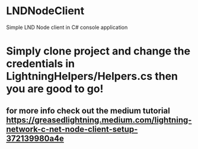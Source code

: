 # LNDNodeClient
Simple LND Node client in C# console application


# Simply clone project and change the credentials in LightningHelpers/Helpers.cs then you are good to go!


## for more info check out the medium tutorial https://greasedlightning.medium.com/lightning-network-c-net-node-client-setup-372139980a4e
